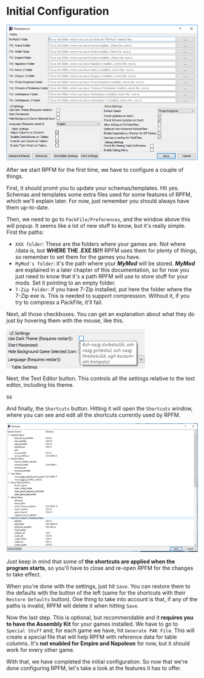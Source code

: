 # Initial Configuration

![Preferences... everyone has them.](./images/image2.png)

After we start RPFM for the first time, we have to configure a couple of things.

First, it should promt you to update your schemas/templates. Hit yes. Schemas and templates some extra files used for some features of RPFM, which we'll explain later. For now, just remember you should always have them up-to-date.

Then, we need to go to `PackFile/Preferences`, and the window above this will popup. It seems like a lot of new stuff to know, but it's really simple. First the paths:
- `XXX folder`: These are the folders where your games are. Not where /data is, but **WHERE THE .EXE IS!!!** RPFM uses them for plenty of things, so remember to set them for the games you have.
- `MyMod's folder`: it's the path where your ***MyMod*** will be stored. ***MyMod*** are explained in a later chapter of this documentation, so for now you just need to know that it's a path RPFM will use to store stuff for your mods. Set it pointing to an empty folder.
- `7-Zip Folder`: if you have 7-Zip installed, put here the folder where the 7-Zip exe is. This is needed to support compression. Without it, if you try to compress a PackFile, it'll fail.

Next, all those checkboxes. You can get an explanation about what they do just by hovering them with the mouse, like this.

![Hovering before it was cool!.](./images/image4.png)

Next, the Text Editor button. This controls all the settings relative to the text editor, including his theme.

ss

And finally, the `Shortcuts` button. Hitting it will open the `Shortcuts` window, where you can see and edit all the shortcuts currently used by RPFM.

![Shortcuts are little cuts....](./images/image5.png)

Just keep in mind that some of **the shortcuts are applied when the program starts**, so you'll have to close and re-open RPFM for the changes to take effect.

When you're done with the settings, just hit `Save`. You can restore them to the defaults with the button of the left (same for the shortcuts with their `Restore Defaults` button). One thing to take into account is that, if any of the paths is invalid, RPFM will delete it when hitting `Save`.

Now the last step. This is optional, but recommendable and it **requires you to have the Assembly Kit** for your games installed. We have to go to `Special Stuff` and, for each game we have, hit `Generate PAK File`. This will create a special file that will help RPFM with reference data for table columns. It's **not enabled for Empire and Napoleon** for now, but it should work for every other game.

With that, we have completed the initial configuration. So now that we're done configuring RPFM, let's take a look at the features it has to offer.
